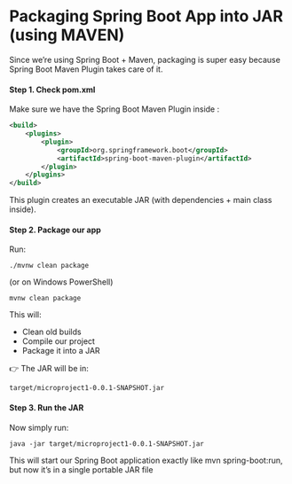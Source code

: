 # Packaging Spring Boot App into JAR (using MAVEN)

Since we’re using Spring Boot + Maven, packaging is super easy because Spring Boot Maven Plugin takes care of it.

#### Step 1. Check pom.xml

Make sure we have the Spring Boot Maven Plugin inside <build>:

```xml
<build>
    <plugins>
        <plugin>
            <groupId>org.springframework.boot</groupId>
            <artifactId>spring-boot-maven-plugin</artifactId>
        </plugin>
    </plugins>
</build>
```

This plugin creates an executable JAR (with dependencies + main class inside).

#### Step 2. Package our app

Run:
```
./mvnw clean package
```
(or on Windows PowerShell)
```
mvnw clean package
```

This will:
- Clean old builds
- Compile our project
- Package it into a JAR

👉 The JAR will be in:
```
target/microproject1-0.0.1-SNAPSHOT.jar
```
#### Step 3. Run the JAR

Now simply run:
```
java -jar target/microproject1-0.0.1-SNAPSHOT.jar
```

This will start our Spring Boot application exactly like mvn spring-boot:run, but now it’s in a single portable JAR file